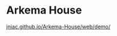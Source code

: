 # Arkema House

[jniac.github.io/Arkema-House/web/demo/](https://jniac.github.io/Arkema-House/web/demo/)
